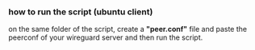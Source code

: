 ### how to run the script (ubuntu client)

on the same folder of the script, create a **"peer.conf"** file and paste the peerconf of your wireguard server and then run the script.

